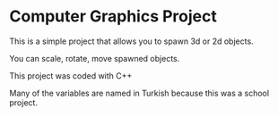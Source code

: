 # Computer Graphics Project

This is a simple project that allows you to spawn 3d or 2d objects.

You can scale, rotate, move spawned objects.

This project was coded with C++

Many of the variables are named in Turkish because this was a school project.